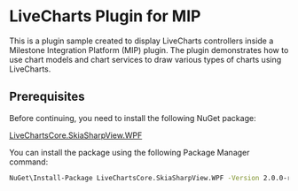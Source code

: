 # LiveCharts Plugin for MIP

This is a plugin sample created to display LiveCharts controllers inside a Milestone Integration Platform (MIP) plugin. The plugin demonstrates how to use chart models and chart services to draw various types of charts using LiveCharts.

## Prerequisites

Before continuing, you need to install the following NuGet package:

[LiveChartsCore.SkiaSharpView.WPF](https://www.nuget.org/packages/LiveChartsCore.SkiaSharpView.WPF)

You can install the package using the following Package Manager command:

```sh
NuGet\Install-Package LiveChartsCore.SkiaSharpView.WPF -Version 2.0.0-rc2